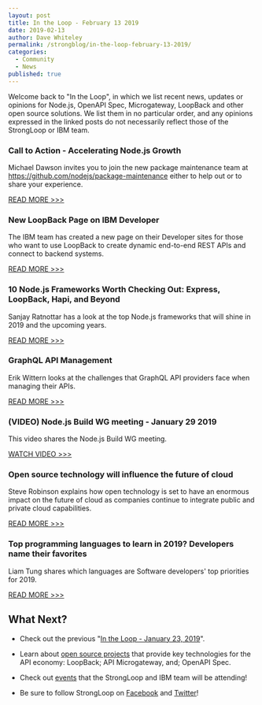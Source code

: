 ```yaml
---
layout: post
title: In the Loop - February 13 2019
date: 2019-02-13
author: Dave Whiteley
permalink: /strongblog/in-the-loop-february-13-2019/
categories:
  - Community
  - News
published: true
---
```


Welcome back to "In the Loop", in which we list recent news, updates or opinions for Node.js, OpenAPI Spec, Microgateway, LoopBack and other open source solutions. We list them in no particular order, and any opinions expressed in the linked posts do not necessarily reflect those of the StrongLoop or IBM team.
<!--more-->

### Call to Action - Accelerating Node.js Growth

Michael Dawson invites you to join the new package maintenance team at https://github.com/nodejs/package-maintenance either to help out or to share your experience.

[READ MORE >>>](https://medium.com/@nodejs/call-to-action-accelerating-node-js-growth-e4862bee2919)

### New LoopBack Page on IBM Developer

The IBM team has created a new page on their Developer sites for those who want to use LoopBack to create dynamic end-to-end REST APIs and connect to backend systems.

[READ MORE >>>](https://developer.ibm.com/open/projects/loopback/)

### 10 Node.js Frameworks Worth Checking Out: Express, LoopBack, Hapi, and Beyond

Sanjay Ratnottar has a look at the top Node.js frameworks that will shine in 2019 and the upcoming years.

[READ MORE >>>](https://medium.freecodecamp.org/10-node-js-frameworks-worth-checking-out-express-loopback-hapi-and-beyond-7b537b590f89)

### GraphQL API Management 

Erik Wittern looks at the challenges that GraphQL API providers face when managing their APIs. 

[READ MORE >>>](https://www.ibm.com/blogs/research/2019/02/graphql-api-management/)

### (VIDEO) Node.js Build WG meeting - January 29 2019
 
This video shares the Node.js Build WG meeting. 

[WATCH VIDEO >>>](https://www.youtube.com/watch?v=ARwP_S6WhPU)

### Open source technology will influence the future of cloud

Steve Robinson explains how open technology is set to have an enormous impact on the future of cloud as companies continue to integrate public and private cloud capabilities.

[READ MORE >>>](https://www.businessinsider.com/sc/open-source-technology-future-of-cloud-2019-1/)

### Top programming languages to learn in 2019? Developers name their favorites

Liam Tung shares which languages are Software developers' top priorities for 2019.

[READ MORE >>>](https://www.zdnet.com/article/top-programming-languages-to-learn-in-2019-developers-name-their-favorites/)

## What Next?

* Check out the previous "[In the Loop - January 23, 2019](https://strongloop.com/strongblog/in-the-loop-january-23-2019/)".

* Learn about [open source projects](https://strongloop.com/projects/) that provide key technologies for the API economy: LoopBack; API Microgateway, and; OpenAPI Spec. 

* Check out [events](https://strongloop.com/events/) that the StrongLoop and IBM team will be attending!

* Be sure to follow StrongLoop on [Facebook](https://www.facebook.com/strongloop/) and [Twitter](https://twitter.com/StrongLoop)!
